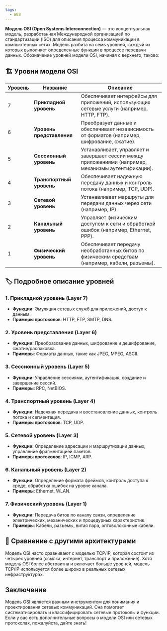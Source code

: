 ```yaml
---
tags:
  - WEB
---
```

**Модель OSI (Open Systems Interconnection)** — это концептуальная модель, разработанная Международной организацией по стандартизации (ISO) для описания процесса коммуникации в компьютерных сетях. Модель разбита на семь уровней, каждый из которых выполняет определенные функции в процессе передачи данных. Обозначение уровней модели OSI, начиная с верхнего, таково:

## 🏗️ Уровни модели OSI

| Уровень | Название               | Описание                                                                                  |
|---------|-----------------------|------------------------------------------------------------------------------------------|
| 7       | **Прикладной уровень** | Обеспечивает интерфейсы для приложений, использующих сетевые услуги (например, HTTP, FTP). |
| 6       | **Уровень представления** | Преобразует данные и обеспечивает независимость от форматов (например, шифрование, сжатие). |
| 5       | **Сессионный уровень** | Устанавливает, управляет и завершает сессии между приложениями (например, механизмы аутентификации). |
| 4       | **Транспортный уровень** | Обеспечивает надежную передачу данных и контроль потока (например, TCP, UDP).              |
| 3       | **Сетевой уровень**    | Устанавливает маршруты для передачи данных через сети (например, IP).                     |
| 2       | **Канальный уровень**    | Управляет физическим доступом к сети и обработкой ошибок (например, Ethernet, PPP).      |
| 1       | **Физический уровень**  | Обеспечивает передачу необработанных битов по физическим средствам (например, кабели, разъемы). |

## 🏷️ Подробное описание уровней

### 1. Прикладной уровень (Layer 7)
- **Функции**: Эмуляция сетевых служб для приложений, доступ к данным.
- **Примеры протоколов**: HTTP, FTP, SMTP, DNS.

### 2. Уровень представления (Layer 6)
- **Функции**: Преобразование данных, шифрование и дешифрование, сжатие/распаковка.
- **Примеры**: Форматы данных, такие как JPEG, MPEG, ASCII.

### 3. Сессионный уровень (Layer 5)
- **Функции**: Управление сессиями, аутентификация, создание и завершение сессий.
- **Примеры**: RPC, NetBIOS.

### 4. Транспортный уровень (Layer 4)
- **Функции**: Надежная передача и восстановление данных, контроль потока и сегментация.
- **Примеры протоколов**: TCP, UDP.

### 5. Сетевой уровень (Layer 3)
- **Функции**: Определение адресации и маршрутизации данных, управление фрагментацией пакетов.
- **Примеры протоколов**: IP, ICMP, ARP.

### 6. Канальный уровень (Layer 2)
- **Функции**: Определение формата фреймов, контроль доступа к среде, обработка ошибок на уровне канала.
- **Примеры**: Ethernet, WLAN.

### 7. Физический уровень (Layer 1)
- **Функции**: Передача битов по каналу связи, определение электрических, механических и процедурных характеристик.
- **Примеры**: Кабели, разъемы, витая пара, оптоволоконные кабели.

## 🔗 Сравнение с другими архитектурами

Модель OSI часто сравнивают с моделью TCP/IP, которая состоит из четырех уровней (ссылка, интернет, транспорт и приложение). Хотя модель OSI более абстрактна и включает больше уровней, модель TCP/IP используется более широко в реальных сетевых инфраструктурах.

## Заключение 

Модель OSI является важным инструментом для понимания и проектирования сетевых коммуникаций. Она помогает систематизировать и классифицировать сетевые протоколы и функции. Если у вас есть дополнительные вопросы о модели OSI или сетевых протоколах, пожалуйста, дайте знать!